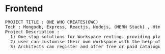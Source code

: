# Frontend
<pre>
PROJECT TITLE : ONE WHO CREATES(OWC)
Tech : Mongodb, Express, Reactjs, Nodejs, (MERN Stack) , Html,css, bootstarp, render,vercel,aws
Project Description :
  1) One stop solutions for Workspace renting. providing platform to user who are willling to start new venture or startup helping them to setup their workspace.
  2) user can customise their own workspace with the help of architect, can search for rental workspaces and also collabrative workspace, able to book rental workspace        for companies.
  3) Architects can register and offer free or paid catalogues of workspace designs to clients.
</pre>
